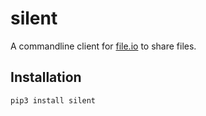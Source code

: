 # silent
A commandline client for [file.io](https://file.io) to share files.
## Installation
```
pip3 install silent
```
